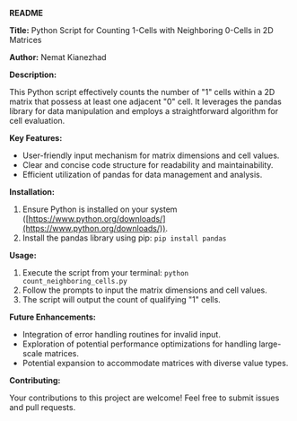  **README**

**Title:** Python Script for Counting 1-Cells with Neighboring 0-Cells in 2D Matrices

**Author:** Nemat Kianezhad

**Description:**

This Python script effectively counts the number of "1" cells within a 2D matrix that possess at least one adjacent "0" cell. It leverages the pandas library for data manipulation and employs a straightforward algorithm for cell evaluation.

**Key Features:**

- User-friendly input mechanism for matrix dimensions and cell values.
- Clear and concise code structure for readability and maintainability.
- Efficient utilization of pandas for data management and analysis.

**Installation:**

1. Ensure Python is installed on your system ([https://www.python.org/downloads/](https://www.python.org/downloads/)).
2. Install the pandas library using pip: `pip install pandas`

**Usage:**

1. Execute the script from your terminal: `python count_neighboring_cells.py`
2. Follow the prompts to input the matrix dimensions and cell values.
3. The script will output the count of qualifying "1" cells.

**Future Enhancements:**

- Integration of error handling routines for invalid input.
- Exploration of potential performance optimizations for handling large-scale matrices.
- Potential expansion to accommodate matrices with diverse value types.

**Contributing:**

Your contributions to this project are welcome! Feel free to submit issues and pull requests.


